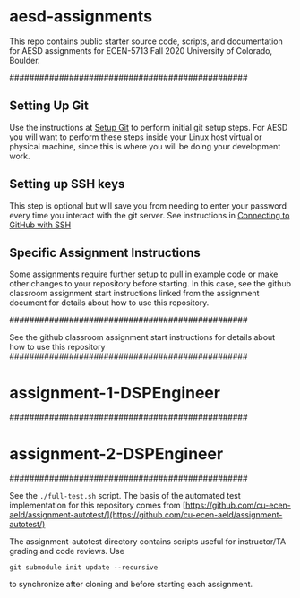 # aesd-assignments
This repo contains public starter source code, scripts, and documentation for AESD assignments for ECEN-5713 Fall 2020 University of Colorado, Boulder.


################################################

## Setting Up Git

Use the instructions at [Setup Git](https://help.github.com/en/articles/set-up-git) to perform initial git setup steps. For AESD you will want to perform these steps inside your Linux host virtual or physical machine, since this is where you will be doing your development work.

## Setting up SSH keys

This step is optional but will save you from needing to enter your password every time you interact with the git server.  See instructions in [Connecting to GitHub with SSH](https://help.github.com/en/articles/connecting-to-github-with-ssh)

## Specific Assignment Instructions

Some assignments require further setup to pull in example code or make other changes to your repository before starting.  In this case, see the github classroom assignment start instructions linked from the assignment document for details about how to use this repository.

################################################

See the github classroom assignment start instructions for details about how to use this repository
################################################
# assignment-1-DSPEngineer
################################################
# assignment-2-DSPEngineer
################################################

See the `./full-test.sh` script.  The basis of the automated test implementation for this repository comes from [https://github.com/cu-ecen-aeld/assignment-autotest/](https://github.com/cu-ecen-aeld/assignment-autotest/)

The assignment-autotest directory contains scripts useful for instructor/TA grading and code reviews.  Use
```
git submodule init update --recursive
```
to synchronize after cloning and before starting each assignment.
